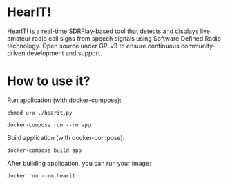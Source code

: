 # HearIT!
HearIT! is a real-time SDRPlay-based tool that detects and displays live amateur radio call signs from speech signals using Software Defined Radio technology. Open source under GPLv3 to ensure continuous community-driven development and support.
# How to use it?
Run application (with docker-compose):

`chmod u+x ./hearit.py`

`docker-compose run --rm app`

Build application (with docker-compose):

`docker-compose build app`

After building application, you can run your image:

`docker run --rm hearit`
